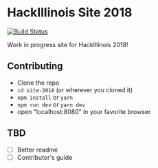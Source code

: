 # HackIllinois Site 2018
[![Build Status](https://travis-ci.org/HackIllinois/site-2018.svg?branch=master)](https://travis-ci.org/HackIllinois/site-2018)

Work in progress site for HackIllinois 2018!

## Contributing
- Clone the repo
- `cd site-2018` (or wherever you cloned it)
- `npm install` or `yarn`
- `npm run dev` or `yarn dev`
- open "localhost:8080" in your favorite browser

## TBD
- [ ] Better readme
- [ ] Contributor's guide
